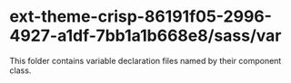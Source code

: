 # ext-theme-crisp-86191f05-2996-4927-a1df-7bb1a1b668e8/sass/var

This folder contains variable declaration files named by their component class.
